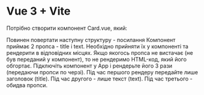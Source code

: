 # Vue 3 + Vite

Потрібно створити компонент Card.vue, який:

Повинен повертати наступну структуру - посилання
Компонент приймає 2 пропса - title і text.
Необхідно прийняти їх у компоненті та рендерити в відповідних місцях.
Якщо якогось пропса не вистачає (не був переданий у компонент), то не рендеримо HTML-код, який його обгортає.
Підключіть компонент у App і рендерьте його 3 рази (передаючи пропси по черзі).
Під час першого рендеру передайте лише заголовок (title). Під час другого - лише текст (text). Під час третього - обидва пропси.

